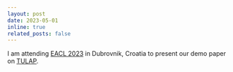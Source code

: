 ```yaml
---
layout: post
date: 2023-05-01
inline: true
related_posts: false
---
```


I am attending [EACL 2023](https://2023.eacl.org) in Dubrovnik, Croatia to present our demo paper on [TULAP](/projects/tulap).
